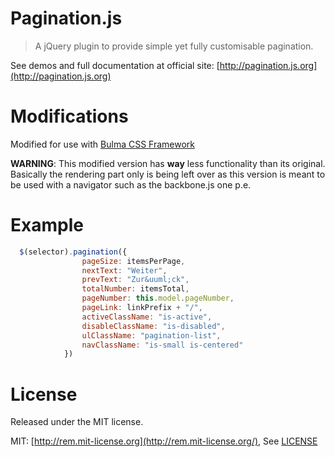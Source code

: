 # Pagination.js

> A jQuery plugin to provide simple yet fully customisable pagination.

See demos and full documentation at official site: [http://pagination.js.org](http://pagination.js.org)

# Modifications 

Modified for use with [Bulma CSS Framework](https://bulma.io/)

**WARNING**: This modified version has **way** less functionality than its original.
Basically the rendering part only is being left over as this version is meant to be used with a navigator such as the backbone.js one p.e.


# Example

```javascript
  $(selector).pagination({
                pageSize: itemsPerPage,
                nextText: "Weiter",
                prevText: "Zur&uuml;ck",
                totalNumber: itemsTotal,
                pageNumber: this.model.pageNumber,
                pageLink: linkPrefix + "/",
                activeClassName: "is-active",
                disableClassName: "is-disabled",
                ulClassName: "pagination-list",
                navClassName: "is-small is-centered"
            })
```

# License

Released under the MIT license.

MIT: [http://rem.mit-license.org](http://rem.mit-license.org/), See [LICENSE](/LICENSE)
